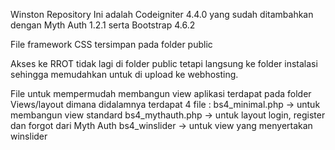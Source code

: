 Winston Repository
Ini adalah Codeigniter 4.4.0 yang sudah ditambahkan dengan Myth Auth 1.2.1 serta Bootstrap 4.6.2

File framework CSS tersimpan pada folder public

Akses ke RROT tidak lagi di folder public tetapi langsung ke folder instalasi sehingga memudahkan untuk di upload ke webhosting.

File untuk mempermudah membangun view aplikasi terdapat pada folder Views/layout dimana didalamnya terdapat 4 file :
bs4_minimal.php -> untuk membangun view standard
bs4_mythauth.php -> untuk layout login, register dan forgot dari Myth Auth
bs4_winslider -> untuk view yang menyertakan winslider

